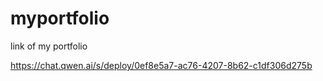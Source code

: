 # myportfolio


link of my portfolio

https://chat.qwen.ai/s/deploy/0ef8e5a7-ac76-4207-8b62-c1df306d275b
